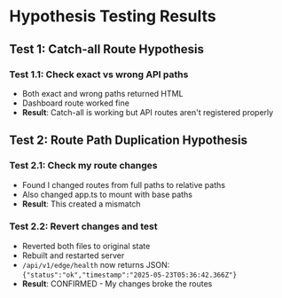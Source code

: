 # Hypothesis Testing Results

## Test 1: Catch-all Route Hypothesis

### Test 1.1: Check exact vs wrong API paths
- Both exact and wrong paths returned HTML
- Dashboard route worked fine
- **Result**: Catch-all is working but API routes aren't registered properly

## Test 2: Route Path Duplication Hypothesis

### Test 2.1: Check my route changes
- Found I changed routes from full paths to relative paths
- Also changed app.ts to mount with base paths
- **Result**: This created a mismatch

### Test 2.2: Revert changes and test
- Reverted both files to original state
- Rebuilt and restarted server
- `/api/v1/edge/health` now returns JSON: `{"status":"ok","timestamp":"2025-05-23T05:36:42.366Z"}`
- **Result**: CONFIRMED - My changes broke the routes